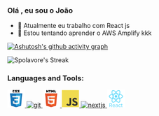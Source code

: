 ### Olá , eu sou o João 

- 🔭 Atualmente eu trabalho com React js
- 🌱 Estou tentando aprender o AWS Amplify kkk

[![Ashutosh's github activity graph](https://github-readme-activity-graph.cyclic.app/graph?username=Spolavore&bg_color=ffffff&color=f50000&line=9e4c4c&point=000000&area=true&hide_border=true)](https://github.com/ashutosh00710/github-readme-activity-graph)

![Spolavore's Streak](https://github-readme-streak-stats.herokuapp.com/?user=Spolavore&theme=onedark&hide_border=true)

<h3 align="left">Languages and Tools:</h3>
<p align="left"> <a href="https://www.w3schools.com/css/" target="_blank" rel="noreferrer">

<img src="https://raw.githubusercontent.com/devicons/devicon/master/icons/css3/css3-original-wordmark.svg" alt="css3" width="40" height="40"/> </a>  <a href="https://git-scm.com/" target="_blank" rel="noreferrer"> <img src="https://www.vectorlogo.zone/logos/git-scm/git-scm-icon.svg" alt="git" width="40" height="40"/> </a> <a href="https://www.w3.org/html/" target="_blank" rel="noreferrer"> <img src="https://raw.githubusercontent.com/devicons/devicon/master/icons/html5/html5-original-wordmark.svg" alt="html5" width="40" height="40"/> </a> <a href="https://developer.mozilla.org/en-US/docs/Web/JavaScript" target="_blank" rel="noreferrer"> <img src="https://raw.githubusercontent.com/devicons/devicon/master/icons/javascript/javascript-original.svg" alt="javascript" width="40" height="40"/> </a> <a href="https://nextjs.org/" target="_blank" rel="noreferrer"> <img src="https://cdn.worldvectorlogo.com/logos/nextjs-2.svg" alt="nextjs" width="40" height="40"/> </a> <a href="https://reactjs.org/" target="_blank" rel="noreferrer"> <img src="https://raw.githubusercontent.com/devicons/devicon/master/icons/react/react-original-wordmark.svg" alt="react" width="40" height="40"/> </a> </p>

